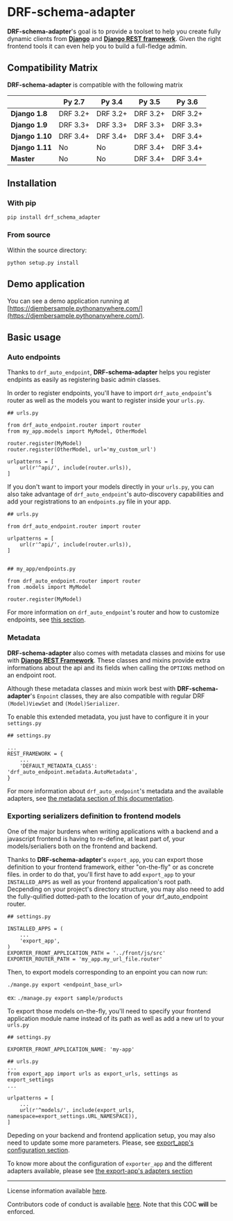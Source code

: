 # DRF-schema-adapter

**DRF-schema-adapter**'s goal is to provide a toolset to help you create fully dynamic
clients from **[Django](https://www.djangoproject.com/)** and
**[Django REST framework](http://www.django-rest-framework.org/)**. Given the right
frontend tools it can even help you to build a full-fledge admin.

## Compatibility Matrix

**DRF-schema-adapter** is compatible with the following matrix

|   | Py 2.7 | Py 3.4 | Py 3.5 | Py 3.6 |
| - | ------ | ------ | ------ | ------ |
| **Django 1.8** | DRF 3.2+ | DRF 3.2+ | DRF 3.2+ | DRF 3.2+ |
| **Django 1.9** | DRF 3.3+ | DRF 3.3+ | DRF 3.3+ | DRF 3.3+ |
| **Django 1.10** | DRF 3.4+ | DRF 3.4+ | DRF 3.4+ | DRF 3.4+ |
| **Django 1.11** | No | No | DRF 3.4+ | DRF 3.4+ |
| **Master** | No | No | DRF 3.4+ | DRF 3.4+ |

## Installation

### With pip

`pip install drf_schema_adapter`

### From source

Within the source directory:

`python setup.py install`

## Demo application

You can see a demo application running at
[https://djembersample.pythonanywhere.com/](https://djembersample.pythonanywhere.com/).

## Basic usage

### Auto endpoints

Thanks to `drf_auto_endpoint`, **DRF-schema-adapter** helps you register endpints as
easily as registering basic admin classes.

In order to register endpoints, you'll have to import `drf_auto_endpoint`'s router as
well as the models you want to register inside your `urls.py`.

```
## urls.py

from drf_auto_endpoint.router import router
from my_app.models import MyModel, OtherModel

router.register(MyModel)
router.register(OtherModel, url='my_custom_url')

urlpatterns = [
    url(r'^api/', include(router.urls)),
]
```

If you don't want to import your models directly in your `urls.py`, you can also take 
advantage of `drf_auto_endpoint`'s auto-discovery capabilities and add your registrations
to an `endpoints.py` file in your app.

```
## urls.py

from drf_auto_endpoint.router import router

urlpatterns = [
    url(r'^api/', include(router.urls)),
]


## my_app/endpoints.py

from drf_auto_endpoint.router import router
from .models import MyModel

router.register(MyModel)
```

For more information on `drf_auto_endpoint`'s router and how to customize endpoints, see
[this section](drf_auto_endpoint/index.md).

### Metadata

**DRF-schema-adapter** also comes with metadata classes and mixins for use with
**[Django REST Framework](http://www.django-rest-framework.org/api-guide/metadata/)**.
These classes and mixins provide extra informations about the api and its fields when
calling the `OPTIONS` method on an endpoint root.

Although these metadata classes and mixin work best with **DRF-schema-adapter**'s
`Enpoint` classes, they are also compatible with regular DRF `(Model)ViewSet` and
`(Model)Serializer`.

To enable this extended metadata, you just have to configure it in your `settings.py`

```
## settings.py

...
REST_FRAMEWORK = {
    ...
    'DEFAULT_METADATA_CLASS': 'drf_auto_endpoint.metadata.AutoMetadata',
}
```

For more information about `drf_auto_endpoint`'s metadata and the available adapters,
see [the metadata section of this documentation](drf_auto_endpoint/metadata.md).

### Exporting serializers definition to frontend models

One of the major burdens when writing applications with a backend and a javascript
frontend is having to re-define, at least part of, your models/serialiers both on the
frontend and backend.

Thanks to **DRF-schema-adapter**'s `export_app`, you can export those definition to your
frontend framework, either "on-the-fly" or as concrete files. in order to do that,
you'll first have to add `export_app` to your `INSTALLED_APPS` as well as your frontend
appalication's root path.
Decpending on your project's directory structure, you may also need to add the
fully-qulified dotted-path to the location of your drf_auto_endpoint router.


```
## settings.py

INSTALLED_APPS = (
    ...
    'export_app',
)
EXPORTER_FRONT_APPLICATION_PATH = '../front/js/src'
EXPORTER_ROUTER_PATH = 'my_app.my_url_file.router'
```

Then, to export models corresponding to an enpoint you can now run:

`./mange.py export <endpoint_base_url>`

ex: `./manage.py export sample/products`

To export those models on-the-fly, you'll need to specify your frontend application
module name instead of its path as well as add a new url to your `urls.py`

```
## settings.py

EXPORTER_FRONT_APPLICATION_NAME: 'my-app'
```

```
## urls.py
...
from export_app import urls as export_urls, settings as export_settings
...

urlpatterns = [
    ...
    url(r'^models/', include(export_urls, namespace=export_settings.URL_NAMESPACE)),
]
```

Depeding on your backend and frontend application setup, you may also need to update
some more parameters. Please, see
[export_app's configuration section](./export_app/index.md#configuration).

To know more about the configuration of `exporter_app` and the different adapters
available, please see [the export-app's adapters section](./export_app/index.md#adapters)


---

License information available [here](LICENSE.md).

Contributors code of conduct is available [here](COC.md). Note that this COC **will**
be enforced.
